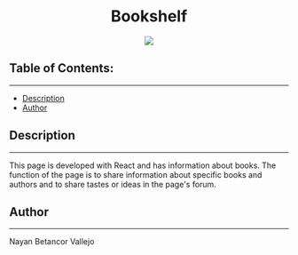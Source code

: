 <h1 align="center">Bookshelf</h1>
<p align="center"><img src="https://cdn.discordapp.com/attachments/765658882453536768/1235661508529094656/Bookshelf.png?ex=666a93b5&is=66694235&hm=73d79fd42b6a915d76b96f55ea91a58c0fe7d176ed65b0b2250a6685f9e718ea&"/></p> 

## Table of Contents:
---
- [Description](#description)
- [Author](#author)

## Description
---
This page is developed with React and has information about books. 
The function of the page is to share information about specific books and authors and to share tastes or ideas in the page's forum.

## Author
---
Nayan Betancor Vallejo

